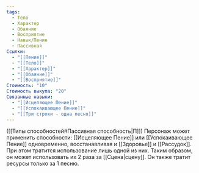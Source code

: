 ```yaml
---
tags:
  - Тело
  - Характер
  - Обаяние
  - Восприятие
  - Навык/Пение
  - Пассивная
Ссылки:
  - "[[Пение]]"
  - "[[Тело]]"
  - "[[Характер]]"
  - "[[Обаяние]]"
  - "[[Восприятие]]"
Стоимость: "10"
Стоимость выкупа: "20"
Связанные навыки:
  - "[[Исцеляющее Пение]]"
  - "[[Успокаивающее Пение]]"
  - "[[Три строки - одна песня]]"
---
```

([[Типы способностей#Пассивная способность|П]]) Персонаж может применить способности: [[Исцеляющее Пение]] или [[Успокаивающее Пение]] одновременно, восстанавливая и [[Здоровье]] и [[Рассудок]]. При этом тратится использование лишь одной из них. Таким образом, он может использовать их 2 раза за [[Сцена|сцену]]. Он также тратит ресурсы только за 1 песню. 